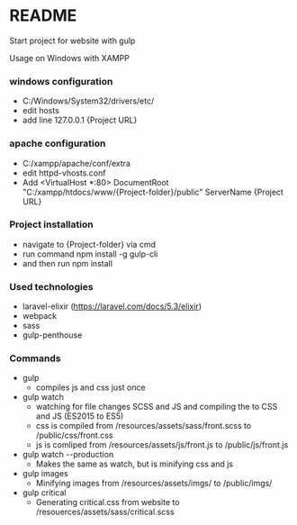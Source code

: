 # README #

Start project for website with gulp 



Usage on Windows with XAMPP


### windows configuration ###
* C:/Windows/System32/drivers/etc/
* edit hosts
* add line 127.0.0.1 {Project URL}

### apache configuration ###
* C:/xampp/apache/conf/extra
* edit httpd-vhosts.conf
* Add
	<VirtualHost *:80>
		DocumentRoot "C:/xampp/htdocs/www/{Project-folder}/public"
		ServerName {Project URL}
	</VirtualHost>


### Project installation ###
* navigate to {Project-folder} via cmd
* run command npm install -g gulp-cli
* and then run npm install


### Used technologies ###
* laravel-elixir (https://laravel.com/docs/5.3/elixir)
* webpack
* sass
* gulp-penthouse

### Commands ####
* gulp 
	- compiles js and css just once
* gulp watch
	- watching for file changes SCSS and JS and compiling the to CSS and JS (ES2015 to ES5)
	- css is compiled from /resources/assets/sass/front.scss to /public/css/front.css
	- js is comliped from /resources/assets/js/front.js to /public/js/front.js
* gulp watch --production 
	- Makes the same as watch, but is minifying css and js
* gulp images 
	- Minifying images from /resources/assets/imgs/ to /public/imgs/
* gulp critical
	- Generating critical.css from website to /resouerces/assets/sass/critical.scss